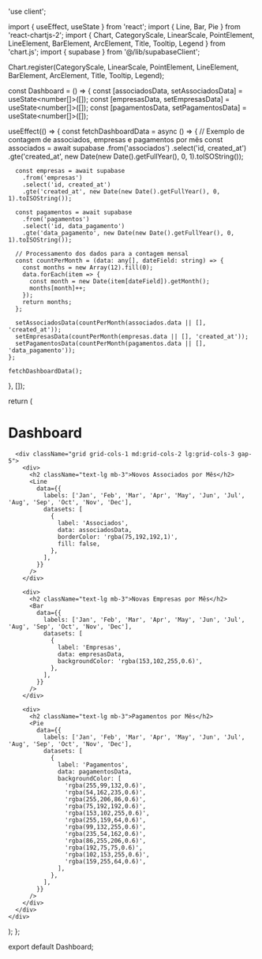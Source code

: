 'use client';

import { useEffect, useState } from 'react';
import { Line, Bar, Pie } from 'react-chartjs-2';
import { Chart, CategoryScale, LinearScale, PointElement, LineElement, BarElement, ArcElement, Title, Tooltip, Legend } from 'chart.js';
import { supabase } from '@/lib/supabaseClient';

Chart.register(CategoryScale, LinearScale, PointElement, LineElement, BarElement, ArcElement, Title, Tooltip, Legend);

const Dashboard = () => {
  const [associadosData, setAssociadosData] = useState<number[]>([]);
  const [empresasData, setEmpresasData] = useState<number[]>([]);
  const [pagamentosData, setPagamentosData] = useState<number[]>([]);

  useEffect(() => {
    const fetchDashboardData = async () => {
      // Exemplo de contagem de associados, empresas e pagamentos por mês
      const associados = await supabase
        .from('associados')
        .select('id, created_at')
        .gte('created_at', new Date(new Date().getFullYear(), 0, 1).toISOString());

      const empresas = await supabase
        .from('empresas')
        .select('id, created_at')
        .gte('created_at', new Date(new Date().getFullYear(), 0, 1).toISOString());

      const pagamentos = await supabase
        .from('pagamentos')
        .select('id, data_pagamento')
        .gte('data_pagamento', new Date(new Date().getFullYear(), 0, 1).toISOString());

      // Processamento dos dados para a contagem mensal
      const countPerMonth = (data: any[], dateField: string) => {
        const months = new Array(12).fill(0);
        data.forEach(item => {
          const month = new Date(item[dateField]).getMonth();
          months[month]++;
        });
        return months;
      };

      setAssociadosData(countPerMonth(associados.data || [], 'created_at'));
      setEmpresasData(countPerMonth(empresas.data || [], 'created_at'));
      setPagamentosData(countPerMonth(pagamentos.data || [], 'data_pagamento'));
    };

    fetchDashboardData();
  }, []);

  return (
    <div className="p-5">
      <h1 className="text-xl text-center mb-5">Dashboard</h1>

      <div className="grid grid-cols-1 md:grid-cols-2 lg:grid-cols-3 gap-5">
        <div>
          <h2 className="text-lg mb-3">Novos Associados por Mês</h2>
          <Line
            data={{
              labels: ['Jan', 'Feb', 'Mar', 'Apr', 'May', 'Jun', 'Jul', 'Aug', 'Sep', 'Oct', 'Nov', 'Dec'],
              datasets: [
                {
                  label: 'Associados',
                  data: associadosData,
                  borderColor: 'rgba(75,192,192,1)',
                  fill: false,
                },
              ],
            }}
          />
        </div>

        <div>
          <h2 className="text-lg mb-3">Novas Empresas por Mês</h2>
          <Bar
            data={{
              labels: ['Jan', 'Feb', 'Mar', 'Apr', 'May', 'Jun', 'Jul', 'Aug', 'Sep', 'Oct', 'Nov', 'Dec'],
              datasets: [
                {
                  label: 'Empresas',
                  data: empresasData,
                  backgroundColor: 'rgba(153,102,255,0.6)',
                },
              ],
            }}
          />
        </div>

        <div>
          <h2 className="text-lg mb-3">Pagamentos por Mês</h2>
          <Pie
            data={{
              labels: ['Jan', 'Feb', 'Mar', 'Apr', 'May', 'Jun', 'Jul', 'Aug', 'Sep', 'Oct', 'Nov', 'Dec'],
              datasets: [
                {
                  label: 'Pagamentos',
                  data: pagamentosData,
                  backgroundColor: [
                    'rgba(255,99,132,0.6)',
                    'rgba(54,162,235,0.6)',
                    'rgba(255,206,86,0.6)',
                    'rgba(75,192,192,0.6)',
                    'rgba(153,102,255,0.6)',
                    'rgba(255,159,64,0.6)',
                    'rgba(99,132,255,0.6)',
                    'rgba(235,54,162,0.6)',
                    'rgba(86,255,206,0.6)',
                    'rgba(192,75,75,0.6)',
                    'rgba(102,153,255,0.6)',
                    'rgba(159,255,64,0.6)',
                  ],
                },
              ],
            }}
          />
        </div>
      </div>
    </div>
  );
};

export default Dashboard;
